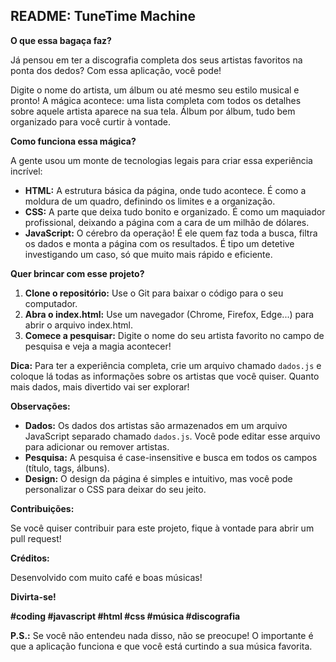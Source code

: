 ## **README: TuneTime Machine** 

**O que essa bagaça faz?**

Já pensou em ter a discografia completa dos seus artistas favoritos na ponta dos dedos? Com essa aplicação, você pode! 

Digite o nome do artista, um álbum ou até mesmo seu estilo musical e pronto! A mágica acontece: uma lista completa com todos os detalhes sobre aquele artista aparece na sua tela. Álbum por álbum, tudo bem organizado para você curtir à vontade. 

**Como funciona essa mágica?**

A gente usou um monte de tecnologias legais para criar essa experiência incrível:

* **HTML:** A estrutura básica da página, onde tudo acontece. É como a moldura de um quadro, definindo os limites e a organização.
* **CSS:** A parte que deixa tudo bonito e organizado. É como um maquiador profissional, deixando a página com a cara de um milhão de dólares.
* **JavaScript:** O cérebro da operação! É ele quem faz toda a busca, filtra os dados e monta a página com os resultados. É tipo um detetive investigando um caso, só que muito mais rápido e eficiente.

**Quer brincar com esse projeto?**

1. **Clone o repositório:** Use o Git para baixar o código para o seu computador.
2. **Abra o index.html:** Use um navegador (Chrome, Firefox, Edge...) para abrir o arquivo index.html.
3. **Comece a pesquisar:** Digite o nome do seu artista favorito no campo de pesquisa e veja a magia acontecer!

**Dica:** Para ter a experiência completa, crie um arquivo chamado `dados.js` e coloque lá todas as informações sobre os artistas que você quiser. Quanto mais dados, mais divertido vai ser explorar! 

**Observações:**

* **Dados:** Os dados dos artistas são armazenados em um arquivo JavaScript separado chamado `dados.js`. Você pode editar esse arquivo para adicionar ou remover artistas.
* **Pesquisa:** A pesquisa é case-insensitive e busca em todos os campos (título, tags, álbuns).
* **Design:** O design da página é simples e intuitivo, mas você pode personalizar o CSS para deixar do seu jeito.

**Contribuições:**

Se você quiser contribuir para este projeto, fique à vontade para abrir um pull request! 

**Créditos:**

Desenvolvido com muito café e boas músicas! 

**Divirta-se!** 

**#coding #javascript #html #css #música #discografia**

**P.S.:** Se você não entendeu nada disso, não se preocupe! O importante é que a aplicação funciona e que você está curtindo a sua música favorita.
